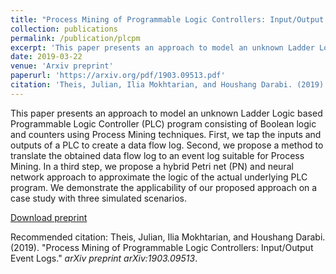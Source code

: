 ```yaml
---
title: "Process Mining of Programmable Logic Controllers: Input/Output Event Logs"
collection: publications
permalink: /publication/plcpm
excerpt: 'This paper presents an approach to model an unknown Ladder Logic based Programmable Logic Controller (PLC) program consisting of Boolean logic and counters using Process Mining techniques. First, we tap the inputs and outputs of a PLC to create a data flow log. Second, we propose a method to translate the obtained data flow log to an event log suitable for Process Mining. In a third step, we propose a hybrid Petri net (PN) and neural network approach to approximate the logic of the actual underlying PLC program. We demonstrate the applicability of our proposed approach on a case study with three simulated scenarios.'
date: 2019-03-22
venue: 'Arxiv preprint'
paperurl: 'https://arxiv.org/pdf/1903.09513.pdf'
citation: 'Theis, Julian, Ilia Mokhtarian, and Houshang Darabi. (2019). &quot;Process Mining of Programmable Logic Controllers: Input/Output Event Logs.&quot; <i>JarXiv preprint arXiv:1903.09513</i>.'
---
```

This paper presents an approach to model an unknown Ladder Logic based Programmable Logic Controller (PLC) program consisting of Boolean logic and counters using Process Mining techniques. First, we tap the inputs and outputs of a PLC to create a data flow log. Second, we propose a method to translate the obtained data flow log to an event log suitable for Process Mining. In a third step, we propose a hybrid Petri net (PN) and neural network approach to approximate the logic of the actual underlying PLC program. We demonstrate the applicability of our proposed approach on a case study with three simulated scenarios.

[Download preprint](https://arxiv.org/pdf/1903.09513.pdf)

Recommended citation: Theis, Julian, Ilia Mokhtarian, and Houshang Darabi. (2019). "Process Mining of Programmable Logic Controllers: Input/Output Event Logs." <i>arXiv preprint arXiv:1903.09513</i>.
